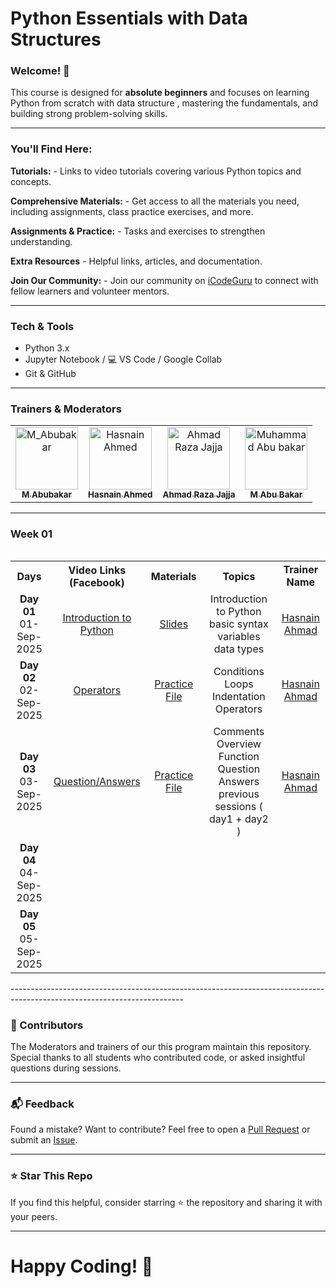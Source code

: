 # Python Essentials with Data Structures

### Welcome! 👋 

This course is designed for **absolute beginners** and focuses on learning Python from scratch with data structure , mastering the fundamentals, and building strong problem-solving skills.  

-------------------------------------------------------------------------------------------------------------------------

### **You'll Find Here:**

**Tutorials:** - Links to video tutorials covering various Python topics and concepts.

**Comprehensive Materials:** - Get access to all the materials you need, including assignments, class practice exercises, and more.

**Assignments & Practice:** -  Tasks and exercises to strengthen understanding.

**Extra Resources** - Helpful links, articles, and documentation.

**Join Our Community:** - Join our community on [iCodeGuru](https://icode.guru/join/) to connect with fellow learners and volunteer mentors.

-------------------------------------------------------------------------------------------------------------------------

### Tech & Tools

- Python 3.x  
- Jupyter Notebook / 💻 VS Code /  Google Collab  
- Git & GitHub  

-------------------------------------------------------------------------------------------------------------------------

### Trainers & Moderators

<table >
    <tbody>
        <tr>
            <td align="center">
                <a href="https://github.com/Abubakar919666">
                    <img src="https://avatars.githubusercontent.com/u/115037887?s=96&v=4" width="100px;" alt="M_Abubakar"/>
                    <br />
                    <sub><b>M Abubakar</b></sub>
                </a> 
            </td>
          <td align="center">
                <a href="https://github.com/HasnainAhmad67">
                    <img src="https://avatars.githubusercontent.com/u/206344887?v=4" width="100px;" alt="Hasnain Ahmed"/>
                    <br />
                    <sub><b>Hasnain Ahmed</b></sub>
                </a> 
            </td>
            <td align="center">
                <a href="https://github.com/ahmad-raza-jajja">
                    <img src="https://media.licdn.com/dms/image/v2/D4E03AQEwo2k6tdMVcw/profile-displayphoto-crop_800_800/B4EZg849V8GcAI-/0/1753368221793?e=1759968000&v=beta&t=UeFs3kXse2-_BxUuSJfNQ23sc2SxeTsWl8RnUKsNcuw" width="100px;" alt="Ahmad Raza Jajja"/>
                    <br />
                    <sub><b>Ahmad Raza Jajja</b></sub>
                </a> 
            </td>
            <td align="center">
                <a href="https://github.com/abubakar2029">
                    <img src="https://avatars.githubusercontent.com/u/128064938?v=4" width="100px;" alt="Muhammad Abu bakar"/>
                    <br />
                    <sub><b>M Abu Bakar</b></sub>
                </a> 
            </td>
        </tr> 
</tbody>
<table>

-------------------------------------------------------------------------------------------------------------------------
### Week 01
<table>
    <tbody>
     <tr>
      <th>Days</th>
      <th>Video Links (Facebook)</br></th>
      <th>Materials</th>
     <th>Topics</th>
   <td align="center"><b>Trainer Name</b></td>
     </tr>  
    <tr>
        <td align="center"><b>Day 01</b></br>01-Sep-2025</td>
        <td align="center"><a href="https://www.facebook.com/share/v/19Z7s7MLHZ/">Introduction to Python</br></td>
        <td align="center" ><a href="">Slides</td>
        <td align="center">Introduction to Python <br/>basic syntax<br/> variables<br/>data types</td>
        <td align="center"><a href="https://www.linkedin.com/in/hasnain-ahmad-047210349/">Hasnain Ahmad</td>
    </tr>
    <tr>
        <td align="center"><b>Day 02</b></br>02-Sep-2025</td>
        <td align="center"><a href="https://www.facebook.com/share/v/1D9RbtG2Ve/">Operators</td>
        <td align="center"><a href="">Practice File</td>
        <td align="center">Conditions<br/>Loops<br/>Indentation<br/>Operators</td>
        <td align="center"><a href="https://www.linkedin.com/in/hasnain-ahmad-047210349/">Hasnain Ahmad</td>
    </tr>
    <tr>
        <td align="center"><b>Day 03</b></br>03-Sep-2025</td>
        <td align="center"><a href="https://www.facebook.com/share/v/1BFbmg8CrW/">Question/Answers</td>
        <td align="center"><a href="">Practice File</td>
        <td align="center">Comments<br/>Overview Function<br/>Question Answers previous sessions ( day1 + day2 )</td>
        <td align="center"><a href="https://www.linkedin.com/in/hasnain-ahmad-047210349/">Hasnain Ahmad</td>
    </tr>
    <tr>
        <td align="center"><b>Day 04</b></br>04-Sep-2025</td>
        <td align="center"><a href=""></td>
        <td align="center"><a href=""></td>
        <td align="center"></td>
        <td align="center"><a href=""></td>
    </tr>
    <tr>
        <td align="center"><b>Day 05</b></br>05-Sep-2025</td>
        <td align="center"><a href=""></td>
        <td align="center"><a href=""></td>
        <td align="center"></td>
        <td align="center"><a href=""></td>
    </tr>
</tbody>
<table>
-------------------------------------------------------------------------------------------------------------------------

### 🙌 Contributors

The Moderators and trainers of our this program maintain this repository.  
Special thanks to all students who contributed code, or asked insightful questions during sessions.

-------------------------------------------------------------------------------------------------------------------------

### 📬 Feedback

Found a mistake? Want to contribute? Feel free to open a [Pull Request](https://github.com/Abubakar919666/5AM-Python-Essentials-with-Data-Structures/pulls) or submit an [Issue](https://github.com/Abubakar919666/5AM-Python-Essentials-with-Data-Structures/issues).

-------------------------------------------------------------------------------------------------------------------------

### ⭐ Star This Repo

If you find this helpful, consider starring ⭐ the repository and sharing it with your peers.

-------------------------------------------------------------------------------------------------------------------------

# **Happy Coding! 🚀**